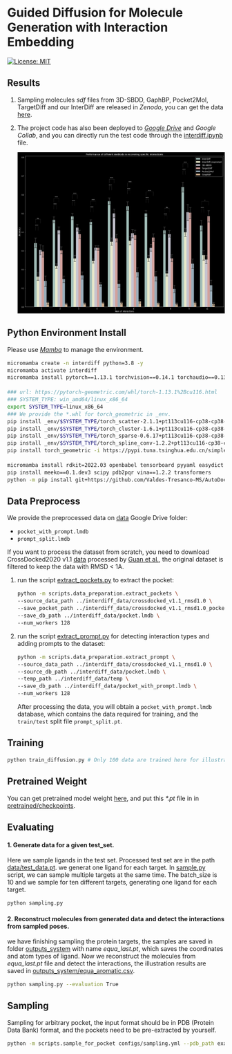 # Guided Diffusion for Molecule Generation with Interaction Embedding

[![License: MIT](https://img.shields.io/badge/License-MIT-yellow.svg)](https://github.com/guanjq/targetdiff/blob/main/LICIENCE)

## Results
1. Sampling molecules _sdf_ files from 3D-SBDD, GaphBP, Pocket2Mol, TargetDiff and our InterDiff are released in _Zenodo_, you can get the data [here](https://zenodo.org/records/10205723).

2. The project code has also been deployed to [*Google Drive*](https://drive.google.com/drive/folders/1P1sedbWrQ_xQcYR9X0V0zxbZYNgAAzM_) and *Google Collab*, and you can directly run the test code through the [interdiff.ipynb](https://drive.google.com/file/d/1ia_CouDu4dDOTw6--wirviF1XkoH4arj/view?usp=drive_link) file.

   

   ![img](_env/result.jpg)

## Python Environment Install
Please use [_Mamba_](https://mamba.readthedocs.io/en/latest/micromamba-installation.html) to manage the environment.
```bash
micromamba create -n interdiff python=3.8 -y
micromamba activate interdiff
micromamba install pytorch==1.13.1 torchvision==0.14.1 torchaudio==0.13.1 pytorch-cuda=11.6 -c pytorch -c nvidia

### url: https://pytorch-geometric.com/whl/torch-1.13.1%2Bcu116.html
### SYSTEM_TYPE: win_amd64/linux_x86_64
export SYSTEM_TYPE=linux_x86_64
### We provide the *.whl for torch_geometric in _env.
pip install _env/$SYSTEM_TYPE/torch_scatter-2.1.1+pt113cu116-cp38-cp38-linux_x86_64.whl -i https://pypi.tuna.tsinghua.edu.cn/simple some-package
pip install _env/$SYSTEM_TYPE/torch_cluster-1.6.1+pt113cu116-cp38-cp38-linux_x86_64.whl -i https://pypi.tuna.tsinghua.edu.cn/simple some-package
pip install _env/$SYSTEM_TYPE/torch_sparse-0.6.17+pt113cu116-cp38-cp38-linux_x86_64.whl -i https://pypi.tuna.tsinghua.edu.cn/simple some-package
pip install _env/$SYSTEM_TYPE/torch_spline_conv-1.2.2+pt113cu116-cp38-cp38-linux_x86_64.whl -i https://pypi.tuna.tsinghua.edu.cn/simple some-package
pip install torch_geometric -i https://pypi.tuna.tsinghua.edu.cn/simple some-package

micromamba install rdkit=2022.03 openbabel tensorboard pyyaml easydict python-lmdb -c conda-forge
pip install meeko==0.1.dev3 scipy pdb2pqr vina==1.2.2 transformers
python -m pip install git+https://github.com/Valdes-Tresanco-MS/AutoDockTools_py3
```

## Data Preprocess
We provide the preprocessed data on [data](https://drive.google.com/drive/folders/1QoKZsCFnJeGtQs14uSI1LVxIll0FlEnr?usp=sharing) Google Drive folder:
* `pocket_with_prompt.lmdb`
* `prompt_split.lmdb`

If you want to process the dataset from scratch, you need to download CrossDocked2020 v1.1 [data](https://drive.google.com/file/d/1T9jyEv7wq0nzn_G4JHyTQeevG5ULX8a6/view?usp=drive_link) processed by [Guan et al.](https://github.com/guanjq/targetdiff), the original dataset is filtered to keep the data with RMSD < 1A.
1. run the script [extract_pockets.py](scripts%2Fdata_preparation%2Fextract_pockets.py) to extract the pocket:
    ```bash
    python -m scripts.data_preparation.extract_pockets \ 
   --source_data_path ../interdiff_data/crossdocked_v1.1_rmsd1.0 \
   --save_pocket_path ../interdiff_data/crossdocked_v1.1_rmsd1.0_pocket \
   --save_db_path ../interdiff_data/pocket.lmdb \
   --num_workers 128
   ```
2. run the script [extract_prompt.py](scripts%2Fdata_preparation%2Fextract_prompt.py) for detecting interaction types and adding prompts to the dataset:
    ```bash
    python -m scripts.data_preparation.extract_prompt \
   --source_data_path ../interdiff_data/crossdocked_v1.1_rmsd1.0 \
   --source_db_path ../interdiff_data/pocket.lmdb \
   --temp_path ../interdiff_data/temp \
   --save_db_path ../interdiff_data/pocket_with_prompt.lmdb \
   --num_workers 128
   ```
    After processing the data, you will obtain a `pocket_with_prompt.lmdb` database, which contains the data required for training, and the `train/test` split file `prompt_split.pt`.

## Training
```bash
python train_diffusion.py # Only 100 data are trained here for illustration. You can change the file to train whole dataset.
```
## Pretrained Weight

You can get pretrained model weight [here](https://drive.google.com/file/d/10zBqQ4YBfh7bbcHNrhZk20INXmr-bSg9/view?usp=drive_link), and put this _*.pt_ file in in [pretrained/checkpoints](pretrained/checkpoints).

## Evaluating

#### 1. Generate data for a given test_set.

Here we sample ligands in the test set. Processed test set are in the path [data/test_data.pt](data). we generat one ligand for each target. In [sample.py](sample.py) script, we can sample multiple targets at the same time. The batch_size is 10 and we sample for ten different targets, generating one ligand for each target.
```bash
python sampling.py
```
#### 2. Reconstruct molecules from generated data and detect the interactions from sampled poses.

we have finishing sampling the protein targets, the samples are saved in folder [outputs_system](outputs_system) with name _equa_last.pt_, which saves the coordinates and atom types of ligand. Now we reconstruct the molecules from _equa_last.pt_ file and detect the interactions, the illustration results are saved in  [outputs_system/equa_aromatic.csv](outputs_system/equa_aromatic.csv).
```bash
python sampling.py --evaluation True
```

## Sampling
Sampling for arbitrary pocket, the input format should be in PDB (Protein Data Bank) format, and the pockets need to be pre-extracted by yourself.
```bash
python -m scripts.sample_for_pocket configs/sampling.yml --pdb_path examples.pdb
```



